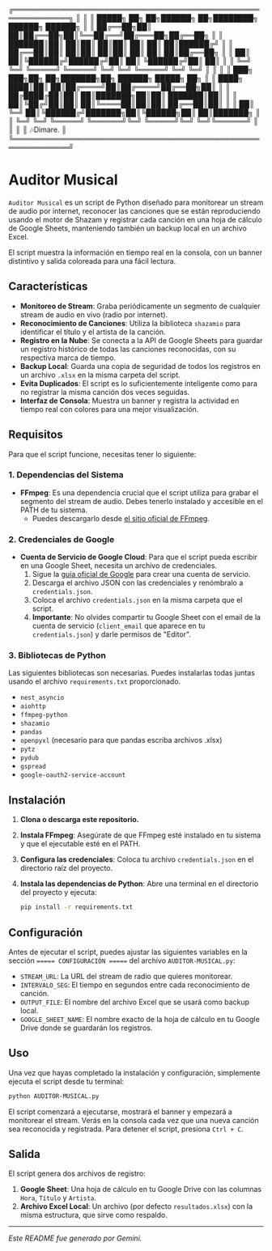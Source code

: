 ╔═════════════════════════════════════════════════════════════╗
║                                                             ║
║     █████╗ ██╗   ██╗██████╗ ██╗████████╗ ██████╗ ██████╗    ║
║    ██╔══██╗██║   ██║██╔══██╗██║╚══██╔══╝██╔═══██╗██╔══██╗   ║
║    ███████║██║   ██║██║  ██║██║   ██║   ██║   ██║██████╔╝   ║
║    ██╔══██║██║   ██║██║  ██║██║   ██║   ██║   ██║██╔══██╗   ║
║    ██║  ██║╚██████╔╝██████╔╝██║   ██║   ╚██████╔╝██║  ██║   ║
║    ╚═╝  ╚═╝ ╚═════╝ ╚═════╝ ╚═╝   ╚═╝    ╚═════╝ ╚═╝  ╚═╝   ║
║                                                             ║
║    ███╗   ███╗██╗   ██╗███████╗██╗ ██████╗ █████╗ ██╗       ║
║    ████╗ ████║██║   ██║██╔════╝██║██╔════╝██╔══██╗██║       ║
║    ██╔████╔██║██║   ██║███████╗██║██║     ███████║██║       ║
║    ██║╚██╔╝██║██║   ██║╚════██║██║██║     ██╔══██║██║       ║
║    ██║ ╚═╝ ██║╚██████╔╝███████╗██║╚██████╗██║  ██║███████╗  ║
║    ╚═╝     ╚═╝ ╚═════╝ ╚══════╝╚═╝ ╚═════╝╚═╝  ╚═╝╚══════╝  ║
║                                                             ║
║                 		                 🎶Dimare.           ║
╚═════════════════════════════════════════════════════════════╝

# Auditor Musical

`Auditor Musical` es un script de Python diseñado para monitorear un stream de audio por internet, reconocer las canciones que se están reproduciendo usando el motor de Shazam y registrar cada canción en una hoja de cálculo de Google Sheets, manteniendo también un backup local en un archivo Excel.

El script muestra la información en tiempo real en la consola, con un banner distintivo y salida coloreada para una fácil lectura.

## Características

-   **Monitoreo de Stream**: Graba periódicamente un segmento de cualquier stream de audio en vivo (radio por internet).
-   **Reconocimiento de Canciones**: Utiliza la biblioteca `shazamio` para identificar el título y el artista de la canción.
-   **Registro en la Nube**: Se conecta a la API de Google Sheets para guardar un registro histórico de todas las canciones reconocidas, con su respectiva marca de tiempo.
-   **Backup Local**: Guarda una copia de seguridad de todos los registros en un archivo `.xlsx` en la misma carpeta del script.
-   **Evita Duplicados**: El script es lo suficientemente inteligente como para no registrar la misma canción dos veces seguidas.
-   **Interfaz de Consola**: Muestra un banner y registra la actividad en tiempo real con colores para una mejor visualización.

## Requisitos

Para que el script funcione, necesitas tener lo siguiente:

### 1. Dependencias del Sistema

-   **FFmpeg**: Es una dependencia crucial que el script utiliza para grabar el segmento del stream de audio. Debes tenerlo instalado y accesible en el PATH de tu sistema.
    -   Puedes descargarlo desde [el sitio oficial de FFmpeg](https://ffmpeg.org/download.html).

### 2. Credenciales de Google

-   **Cuenta de Servicio de Google Cloud**: Para que el script pueda escribir en una Google Sheet, necesita un archivo de credenciales.
    1.  Sigue la [guía oficial de Google](https://docs.gspread.org/en/latest/oauth2.html) para crear una cuenta de servicio.
    2.  Descarga el archivo JSON con las credenciales y renómbralo a `credentials.json`.
    3.  Coloca el archivo `credentials.json` en la misma carpeta que el script.
    4.  **Importante**: No olvides compartir tu Google Sheet con el email de la cuenta de servicio (`client_email` que aparece en tu `credentials.json`) y darle permisos de "Editor".

### 3. Bibliotecas de Python

Las siguientes bibliotecas son necesarias. Puedes instalarlas todas juntas usando el archivo `requirements.txt` proporcionado.

-   `nest_asyncio`
-   `aiohttp`
-   `ffmpeg-python`
-   `shazamio`
-   `pandas`
-   `openpyxl` (necesario para que pandas escriba archivos .xlsx)
-   `pytz`
-   `pydub`
-   `gspread`
-   `google-oauth2-service-account`

## Instalación

1.  **Clona o descarga este repositorio.**

2.  **Instala FFmpeg**: Asegúrate de que FFmpeg esté instalado en tu sistema y que el ejecutable esté en el PATH.

3.  **Configura las credenciales**: Coloca tu archivo `credentials.json` en el directorio raíz del proyecto.

4.  **Instala las dependencias de Python**: Abre una terminal en el directorio del proyecto y ejecuta:
    ```bash
    pip install -r requirements.txt
    ```

## Configuración

Antes de ejecutar el script, puedes ajustar las siguientes variables en la sección `===== CONFIGURACIÓN =====` del archivo `AUDITOR-MUSICAL.py`:

-   `STREAM_URL`: La URL del stream de radio que quieres monitorear.
-   `INTERVALO_SEG`: El tiempo en segundos entre cada reconocimiento de canción.
-   `OUTPUT_FILE`: El nombre del archivo Excel que se usará como backup local.
-   `GOOGLE_SHEET_NAME`: El nombre exacto de la hoja de cálculo en tu Google Drive donde se guardarán los registros.

## Uso

Una vez que hayas completado la instalación y configuración, simplemente ejecuta el script desde tu terminal:

```bash
python AUDITOR-MUSICAL.py
```

El script comenzará a ejecutarse, mostrará el banner y empezará a monitorear el stream. Verás en la consola cada vez que una nueva canción sea reconocida y registrada. Para detener el script, presiona `Ctrl + C`.

## Salida

El script genera dos archivos de registro:

1.  **Google Sheet**: Una hoja de cálculo en tu Google Drive con las columnas `Hora`, `Título` y `Artista`.
2.  **Archivo Excel Local**: Un archivo (por defecto `resultados.xlsx`) con la misma estructura, que sirve como respaldo.

---

*Este README fue generado por Gemini.*